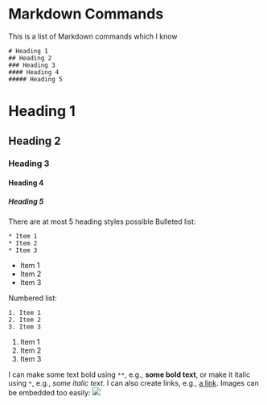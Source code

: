 # Markdown Commands
This is a list of Markdown commands which I know
```
# Heading 1
## Heading 2
### Heading 3
#### Heading 4
##### Heading 5
```
# Heading 1
## Heading 2
### Heading 3
#### Heading 4
##### Heading 5
There are at most 5 heading styles possible
Bulleted list:
```
* Item 1
* Item 2
* Item 3
```
* Item 1
* Item 2
* Item 3

Numbered list:
```
1. Item 1
2. Item 2
3. Item 3
```
1. Item 1
2. Item 2
3. Item 3

I can make some text bold using `**`, e.g., **some bold text**, or make it italic using `*`, e.g., *some italic text.* I can also create links, e.g., [a link](https://jovian.ai). Images can be embedded too easily:
![](https://i.imgur.com/3gjZMYK.png)